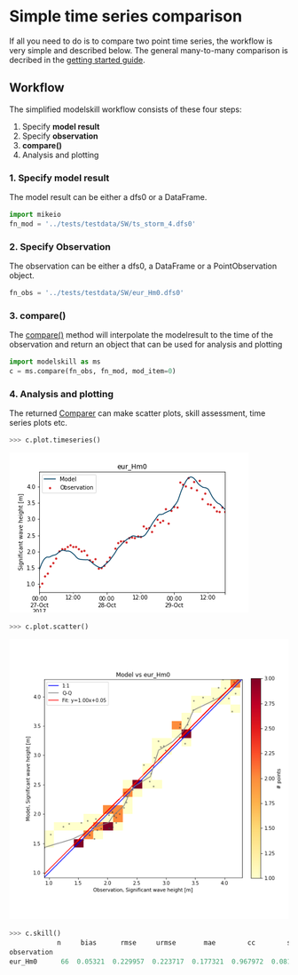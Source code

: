 Simple time series comparison
=============================

If all you need to do is to compare two point time series, the workflow
is very simple and described below. The general many-to-many comparison
is decribed in the [getting started guide](getting-started).

Workflow
--------

The simplified modelskill workflow consists of these four steps:

1.  Specify **model result**
2.  Specify **observation**
3.  **compare()**
4.  Analysis and plotting

### 1. Specify model result

The model result can be either a dfs0 or a DataFrame.

```python
import mikeio
fn_mod = '../tests/testdata/SW/ts_storm_4.dfs0'
```

### 2. Specify Observation

The observation can be either a dfs0, a DataFrame or a PointObservation
object.

```python
fn_obs = '../tests/testdata/SW/eur_Hm0.dfs0'
```

### 3. compare()

The [compare()](modelskill.connection.compare) method will
interpolate the modelresult to the time of the observation and return an
object that can be used for analysis and plotting

```python
import modelskill as ms
c = ms.compare(fn_obs, fn_mod, mod_item=0)
```

### 4. Analysis and plotting

The returned
[Comparer](modelskill.comparison.Comparer) can make
scatter plots, skill assessment, time series plots etc.

```python
>>> c.plot.timeseries()
```

![image](images/ts_plot.png)

```python
>>> c.plot.scatter()
```

![image](images/scatter_plot.png)

```python
>>> c.skill()
            n     bias      rmse     urmse       mae        cc        si        r2
observation
eur_Hm0      66  0.05321  0.229957  0.223717  0.177321  0.967972  0.081732  0.929005
```
